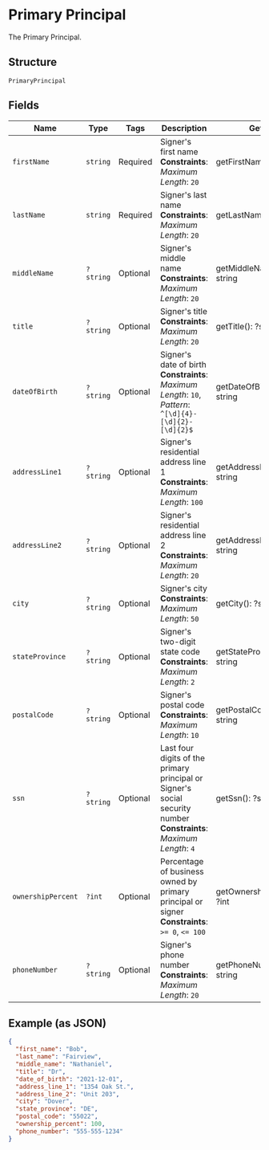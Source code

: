 
# Primary Principal

The Primary Principal.

## Structure

`PrimaryPrincipal`

## Fields

| Name | Type | Tags | Description | Getter | Setter |
|  --- | --- | --- | --- | --- | --- |
| `firstName` | `string` | Required | Signer's first name<br>**Constraints**: *Maximum Length*: `20` | getFirstName(): string | setFirstName(string firstName): void |
| `lastName` | `string` | Required | Signer's last name<br>**Constraints**: *Maximum Length*: `20` | getLastName(): string | setLastName(string lastName): void |
| `middleName` | `?string` | Optional | Signer's middle name<br>**Constraints**: *Maximum Length*: `20` | getMiddleName(): ?string | setMiddleName(?string middleName): void |
| `title` | `?string` | Optional | Signer's title<br>**Constraints**: *Maximum Length*: `20` | getTitle(): ?string | setTitle(?string title): void |
| `dateOfBirth` | `?string` | Optional | Signer's date of birth<br>**Constraints**: *Maximum Length*: `10`, *Pattern*: `^[\d]{4}-[\d]{2}-[\d]{2}$` | getDateOfBirth(): ?string | setDateOfBirth(?string dateOfBirth): void |
| `addressLine1` | `?string` | Optional | Signer's residential address line 1<br>**Constraints**: *Maximum Length*: `100` | getAddressLine1(): ?string | setAddressLine1(?string addressLine1): void |
| `addressLine2` | `?string` | Optional | Signer's residential address line 2<br>**Constraints**: *Maximum Length*: `20` | getAddressLine2(): ?string | setAddressLine2(?string addressLine2): void |
| `city` | `?string` | Optional | Signer's city<br>**Constraints**: *Maximum Length*: `50` | getCity(): ?string | setCity(?string city): void |
| `stateProvince` | `?string` | Optional | Signer's two-digit state code<br>**Constraints**: *Maximum Length*: `2` | getStateProvince(): ?string | setStateProvince(?string stateProvince): void |
| `postalCode` | `?string` | Optional | Signer's postal code<br>**Constraints**: *Maximum Length*: `10` | getPostalCode(): ?string | setPostalCode(?string postalCode): void |
| `ssn` | `?string` | Optional | Last four digits of the primary principal or Signer's social security number<br>**Constraints**: *Maximum Length*: `4` | getSsn(): ?string | setSsn(?string ssn): void |
| `ownershipPercent` | `?int` | Optional | Percentage of business owned by primary principal or signer<br>**Constraints**: `>= 0`, `<= 100` | getOwnershipPercent(): ?int | setOwnershipPercent(?int ownershipPercent): void |
| `phoneNumber` | `?string` | Optional | Signer's phone number<br>**Constraints**: *Maximum Length*: `20` | getPhoneNumber(): ?string | setPhoneNumber(?string phoneNumber): void |

## Example (as JSON)

```json
{
  "first_name": "Bob",
  "last_name": "Fairview",
  "middle_name": "Nathaniel",
  "title": "Dr",
  "date_of_birth": "2021-12-01",
  "address_line_1": "1354 Oak St.",
  "address_line_2": "Unit 203",
  "city": "Dover",
  "state_province": "DE",
  "postal_code": "55022",
  "ownership_percent": 100,
  "phone_number": "555-555-1234"
}
```

